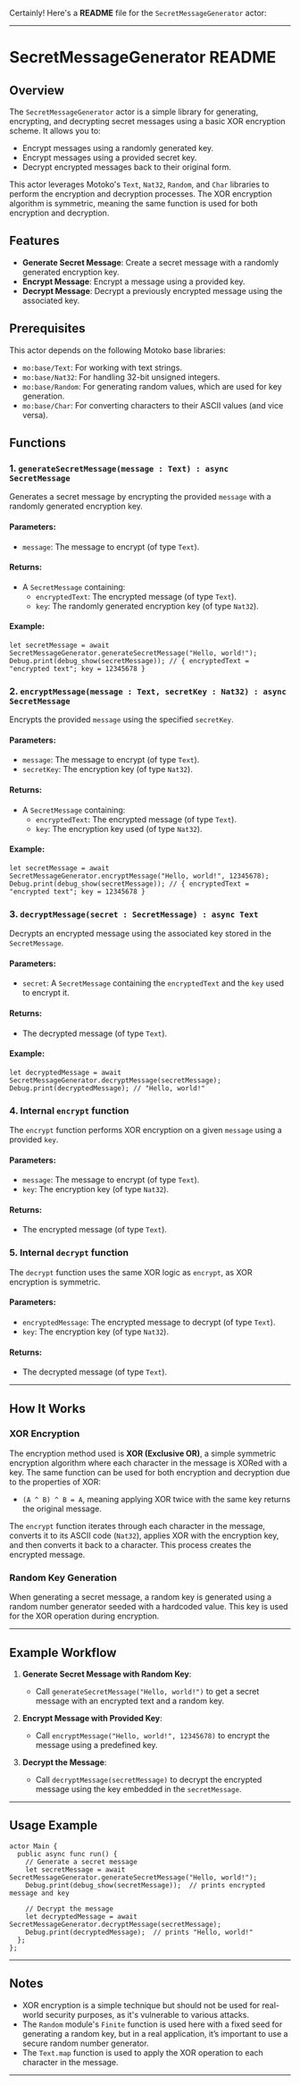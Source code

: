 Certainly! Here's a **README** file for the `SecretMessageGenerator` actor:

---

# SecretMessageGenerator README

## Overview

The `SecretMessageGenerator` actor is a simple library for generating, encrypting, and decrypting secret messages using a basic XOR encryption scheme. It allows you to:
- Encrypt messages using a randomly generated key.
- Encrypt messages using a provided secret key.
- Decrypt encrypted messages back to their original form.

This actor leverages Motoko's `Text`, `Nat32`, `Random`, and `Char` libraries to perform the encryption and decryption processes. The XOR encryption algorithm is symmetric, meaning the same function is used for both encryption and decryption.

## Features

- **Generate Secret Message**: Create a secret message with a randomly generated encryption key.
- **Encrypt Message**: Encrypt a message using a provided key.
- **Decrypt Message**: Decrypt a previously encrypted message using the associated key.

## Prerequisites

This actor depends on the following Motoko base libraries:
- `mo:base/Text`: For working with text strings.
- `mo:base/Nat32`: For handling 32-bit unsigned integers.
- `mo:base/Random`: For generating random values, which are used for key generation.
- `mo:base/Char`: For converting characters to their ASCII values (and vice versa).

## Functions

### 1. `generateSecretMessage(message : Text) : async SecretMessage`
Generates a secret message by encrypting the provided `message` with a randomly generated encryption key.

#### Parameters:
- `message`: The message to encrypt (of type `Text`).

#### Returns:
- A `SecretMessage` containing:
  - `encryptedText`: The encrypted message (of type `Text`).
  - `key`: The randomly generated encryption key (of type `Nat32`).

#### Example:
```motoko
let secretMessage = await SecretMessageGenerator.generateSecretMessage("Hello, world!");
Debug.print(debug_show(secretMessage)); // { encryptedText = "encrypted text"; key = 12345678 }
```

### 2. `encryptMessage(message : Text, secretKey : Nat32) : async SecretMessage`
Encrypts the provided `message` using the specified `secretKey`.

#### Parameters:
- `message`: The message to encrypt (of type `Text`).
- `secretKey`: The encryption key (of type `Nat32`).

#### Returns:
- A `SecretMessage` containing:
  - `encryptedText`: The encrypted message (of type `Text`).
  - `key`: The encryption key used (of type `Nat32`).

#### Example:
```motoko
let secretMessage = await SecretMessageGenerator.encryptMessage("Hello, world!", 12345678);
Debug.print(debug_show(secretMessage)); // { encryptedText = "encrypted text"; key = 12345678 }
```

### 3. `decryptMessage(secret : SecretMessage) : async Text`
Decrypts an encrypted message using the associated key stored in the `SecretMessage`.

#### Parameters:
- `secret`: A `SecretMessage` containing the `encryptedText` and the `key` used to encrypt it.

#### Returns:
- The decrypted message (of type `Text`).

#### Example:
```motoko
let decryptedMessage = await SecretMessageGenerator.decryptMessage(secretMessage);
Debug.print(decryptedMessage); // "Hello, world!"
```

### 4. Internal `encrypt` function
The `encrypt` function performs XOR encryption on a given `message` using a provided `key`.

#### Parameters:
- `message`: The message to encrypt (of type `Text`).
- `key`: The encryption key (of type `Nat32`).

#### Returns:
- The encrypted message (of type `Text`).

### 5. Internal `decrypt` function
The `decrypt` function uses the same XOR logic as `encrypt`, as XOR encryption is symmetric.

#### Parameters:
- `encryptedMessage`: The encrypted message to decrypt (of type `Text`).
- `key`: The encryption key (of type `Nat32`).

#### Returns:
- The decrypted message (of type `Text`).

---

## How It Works

### XOR Encryption
The encryption method used is **XOR (Exclusive OR)**, a simple symmetric encryption algorithm where each character in the message is XORed with a key. The same function can be used for both encryption and decryption due to the properties of XOR:
- `(A ^ B) ^ B = A`, meaning applying XOR twice with the same key returns the original message.

The `encrypt` function iterates through each character in the message, converts it to its ASCII code (`Nat32`), applies XOR with the encryption key, and then converts it back to a character. This process creates the encrypted message.

### Random Key Generation
When generating a secret message, a random key is generated using a random number generator seeded with a hardcoded value. This key is used for the XOR operation during encryption.

---

## Example Workflow

1. **Generate Secret Message with Random Key**:
   - Call `generateSecretMessage("Hello, world!")` to get a secret message with an encrypted text and a random key.

2. **Encrypt Message with Provided Key**:
   - Call `encryptMessage("Hello, world!", 12345678)` to encrypt the message using a predefined key.

3. **Decrypt the Message**:
   - Call `decryptMessage(secretMessage)` to decrypt the encrypted message using the key embedded in the `secretMessage`.

---

## Usage Example

```motoko
actor Main {
  public async func run() {
    // Generate a secret message
    let secretMessage = await SecretMessageGenerator.generateSecretMessage("Hello, world!");
    Debug.print(debug_show(secretMessage));  // prints encrypted message and key

    // Decrypt the message
    let decryptedMessage = await SecretMessageGenerator.decryptMessage(secretMessage);
    Debug.print(decryptedMessage);  // prints "Hello, world!"
  };
};
```

---

## Notes

- XOR encryption is a simple technique but should not be used for real-world security purposes, as it's vulnerable to various attacks.
- The `Random` module's `Finite` function is used here with a fixed seed for generating a random key, but in a real application, it’s important to use a secure random number generator.
- The `Text.map` function is used to apply the XOR operation to each character in the message.

---

